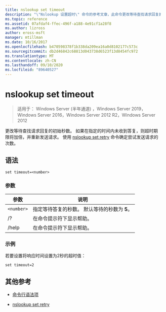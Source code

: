 ```yaml
---
title: nslookup set timeout
description: "\"Nslookup 设置超时\" 命令的参考文章，此命令更改等待查找请求回复的初始秒数。"
ms.topic: reference
ms.assetid: 07afdaf4-ffec-496f-a188-4e91cf1a28f8
ms.author: lizross
author: eross-msft
manager: mtillman
ms.date: 10/16/2017
ms.openlocfilehash: b470598378f1b338da209ea16a0d8102177c573c
ms.sourcegitcommit: db2d46842c68813d043738d6523f13d8454fc972
ms.translationtype: MT
ms.contentlocale: zh-CN
ms.lasthandoff: 09/10/2020
ms.locfileid: "89640527"
---
```

# <a name="nslookup-set-timeout"></a>nslookup set timeout

> 适用于： Windows Server (半年通道) ，Windows Server 2019，Windows Server 2016，Windows Server 2012 R2，Windows Server 2012

更改等待查找请求回复的初始秒数。 如果在指定的时间内未收到答复，则超时期限将加倍，并重新发送请求。 使用 [nslookup set retry](nslookup-set-retry.md) 命令确定尝试发送请求的次数。

## <a name="syntax"></a>语法

```
set timeout=<number>
```

### <a name="parameters"></a>参数

| 参数 | 说明 |
| ---------- | ---------- |
| `<number>` | 指定等待答复的秒数。 默认等待的秒数为 **5**。 |
| /? | 在命令提示符下显示帮助。 |
| /help | 在命令提示符下显示帮助。 |

### <a name="examples"></a>示例

若要设置将响应时间设置为2秒的超时值：

```
set timeout=2
```

## <a name="additional-references"></a>其他参考

- [命令行语法项](command-line-syntax-key.md)

- [nslookup set retry](nslookup-set-retry.md)
